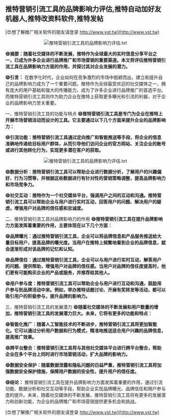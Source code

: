 ## **推特营销引流工具的品牌影响力评估,推特自动加好友机器人,推特改资料软件,推特发帖**

[😍想了解推广相关软件的朋友请登录 http://www.vst.tw](http://www.vst.tw)

 <center><img src="https://vst.tw/MP4/tuiguang/png/3.png" alt="推特营销引流工具的品牌影响力评估.txt"></center>

**😄摘要：随着社交媒体的不断发展，推特作为全球最大的实时信息分享平台之一，已成为许多企业进行品牌推广和市场营销的重要渠道。本文将评估推特营销引流工具在品牌影响力方面的作用，并探讨其对企业发展的潜力。**

**😄引言：**
在数字化时代，企业如何在竞争激烈的市场中脱颖而出，建立和提升自己的品牌影响力成为了一个重要问题。推特作为全球最受欢迎的社交媒体之一，拥有庞大的用户基础和强大的传播能力，成为了许多企业进行品牌推广的首选平台。而推特营销引流工具则作为助力企业在推特上获取更多曝光和引流的利器，对于企业的品牌影响力至关重要。

一、推特营销引流工具的功能与特点
**😄推特营销引流工具是专门为企业在推特上开展市场营销活动而设计的工具。它主要通过以下几个方面来提升企业的品牌影响力：**

**😄引流功能：推特营销引流工具通过定向推广和智能推送等手段，将企业的信息准确地传递给目标用户群体，从而引导他们访问企业的官方网站、关注企业的账号或进行其他转化行为，实现更多潜在客户的获取。**

 <center><img src="https://vst.tw/MP4/tuiguang/png/1.png" alt="推特营销引流工具的品牌影响力评估.txt"></center>

**😄数据分析：推特营销引流工具可以帮助企业进行数据分析，了解用户的兴趣偏好、行为习惯等，并根据这些数据进行有针对性的营销策略调整，提高品牌影响力和市场竞争力。**

**😄社交互动：推特作为一个社交媒体平台，强调用户之间的互动和沟通。推特营销引流工具可以帮助企业与用户进行实时互动，回答用户的问题、解决用户的疑虑，增强用户对品牌的信任感和忠诚度。**

二、推特营销引流工具对品牌影响力的作用
**😄推特营销引流工具在提升品牌影响力方面发挥着重要的作用，主要体现在以下几个方面：**

**😄品牌曝光：通过推特营销引流工具，企业可以将品牌信息和产品服务推送给大量目标用户，提高品牌的曝光度。当用户在推特上频繁地看到企业的品牌信息，就会逐渐形成对该品牌的记忆和认知。**

**😄品牌信任：通过推特营销引流工具，企业可以与用户进行实时互动，解答用户的问题、提供帮助，增强用户对品牌的信任感。当用户对品牌的信任度提高时，他们更有可能购买企业的产品或服务，并推荐给其他人。**

**😄用户参与度：推特营销引流工具可以帮助企业与用户进行互动和沟通，鼓励用户参与到品牌活动中来。例如，举办推特话题讨论、开展有奖转发等活动，都可以吸引用户的积极参与，提升品牌的影响力。**

三、推特营销引流工具的发展潜力
**😄随着社交媒体的不断发展和用户数量的增加，推特营销引流工具的发展潜力巨大。未来，它将有更多的功能和特点：**

**😄智能化推广：随着人工智能技术的不断进步，推特营销引流工具将更加智能化。它可以通过分析用户数据和行为模式，精准地推送适合用户兴趣的品牌信息，提高推广效果。**

**😄跨平台整合：推特营销引流工具将与其他社交媒体平台进行跨平台整合，帮助企业在多个平台上同时进行市场营销活动，扩大品牌的影响力。**

**😄数据安全保护：随着数据泄露和隐私问题的日益严重，推特营销引流工具将加强数据安全保护措施，保障用户数据的安全性，提升用户的信任度。**

**😄结论：**
推特营销引流工具在提升品牌影响力方面发挥着重要的作用，通过引流功能、数据分析和社交互动等手段，帮助企业实现品牌曝光、品牌信任和用户参与度的提升。未来，随着社交媒体的不断发展，推特营销引流工具将有更多的发展潜力和创新功能，为企业的品牌推广和市场营销提供更多机会和挑战。

[😍想了解推广相关软件的朋友请登录 http://www.vst.tw](http://www.vst.tw)



